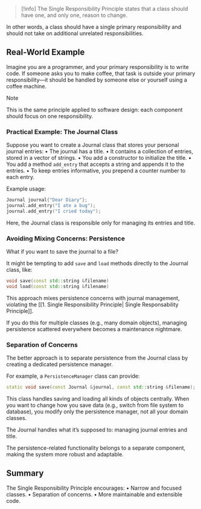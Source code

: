 > [!info]
> The Single Responsibility Principle states that a class should have one, and only one, reason to change.

In other words, a class should have a single primary responsibility and should not take on additional unrelated responsibilities.

## Real-World Example

Imagine you are a programmer, and your primary responsibility is to write code.
If someone asks you to make coffee, that task is outside your primary responsibility—it should be handled by someone else or yourself using a coffee machine.

> [!note]
> This is the same principle applied to software design: each component should focus on one responsibility.

### Practical Example: The Journal Class

Suppose you want to create a Journal class that stores your personal journal entries:
	•	The journal has a title.
	•	It contains a collection of entries, stored in a vector of strings.
	•	You add a constructor to initialize the title.
	•	You add a method `add_entry` that accepts a string and appends it to the entries.
	•	To keep entries informative, you prepend a counter number to each entry.

Example usage:

```cpp
Journal journal{"Dear Diary"};
journal.add_entry("I ate a bug");
journal.add_entry("I cried today");
```

Here, the Journal class is responsible only for managing its entries and title.

### Avoiding Mixing Concerns: Persistence

What if you want to save the journal to a file?

It might be tempting to add `save` and `load` methods directly to the Journal class, like:

```cpp
void save(const std::string &filename)
void load(const std::string &filename)
```

This approach mixes persistence concerns with journal management, violating the [[1. Single Responsibility Principle| Single Responsability Principle]].

If you do this for multiple classes (e.g., many domain objects), managing persistence scattered everywhere becomes a maintenance nightmare.

### Separation of Concerns

The better approach is to separate persistence from the Journal class by creating a dedicated persistence manager.

For example, a `PersistenceManager` class can provide:

```cpp
static void save(const Journal &journal, const std::string &filename);
```

This class handles saving and loading all kinds of objects centrally.
When you want to change how you save data (e.g., switch from file system to database), you modify only the persistence manager, not all your domain classes.

The Journal handles what it’s supposed to: managing journal entries and title.

The persistence-related functionality belongs to a separate component, making the system more robust and adaptable.
## Summary

The Single Responsibility Principle encourages:
	•	Narrow and focused classes.
	•	Separation of concerns.
	•	More maintainable and extensible code.
